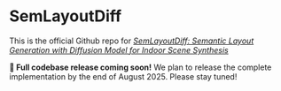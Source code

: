 # SemLayoutDiff

This is the official Github repo for [*SemLayoutDiff: Semantic Layout Generation with Diffusion Model for Indoor Scene Synthesis*](https://arxiv.org/abs/2508.18597v1])

**🚀 Full codebase release coming soon!** We plan to release the complete implementation by the end of August 2025. Please stay tuned!